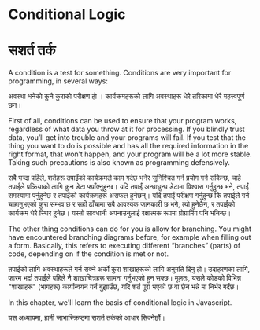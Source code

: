 # Conditional Logic

# सशर्त तर्क

A condition is a test for something. Conditions are very important for programming, in several ways:

अवस्था भनेको कुनै कुराको परीक्षण हो । कार्यक्रमहरूको लागि अवस्थाहरू धेरै तरिकामा धेरै महत्त्वपूर्ण छन्।

First of all, conditions can be used to ensure that your program works, regardless of what data you throw at it for processing. If you blindly trust data, you’ll get into trouble and your programs will fail. If you test that the thing you want to do is possible and has all the required information in the right format, that won’t happen, and your program will be a lot more stable. Taking such precautions is also known as programming defensively.

सबै भन्दा पहिले, शर्तहरू तपाईंको कार्यक्रमले काम गर्दछ भनेर सुनिश्चित गर्न प्रयोग गर्न सकिन्छ, चाहे तपाईले प्रक्रियाको लागि कुन डेटा फ्याँक्नुहुन्छ। यदि तपाईं अन्धाधुन्ध डेटामा विश्वास गर्नुहुन्छ भने, तपाईं समस्यामा पर्नुहुनेछ र तपाईंको कार्यक्रमहरू असफल हुनेछन्। यदि तपाईं परीक्षण गर्नुहुन्छ कि तपाईले गर्न चाहानुभएको कुरा सम्भव छ र सही ढाँचामा सबै आवश्यक जानकारी छ भने, त्यो हुनेछैन, र तपाईंको कार्यक्रम धेरै स्थिर हुनेछ। यस्तो सावधानी अपनाउनुलाई रक्षात्मक रूपमा प्रोग्रामिंग पनि भनिन्छ।

The other thing conditions can do for you is allow for branching. You might have encountered branching diagrams before, for example when filling out a form. Basically, this refers to executing different “branches” (parts) of code, depending on if the condition is met or not.

तपाईंको लागि अवस्थाहरूले गर्न सक्ने अर्को कुरा शाखाहरूको लागि अनुमति दिनु हो। उदाहरणका लागि, फारम भर्दा तपाईंले पहिले नै शाखाचित्रहरू सामना गर्नुभएको हुन सक्छ। मूलतः, यसले कोडको विभिन्न "शाखाहरू" (भागहरू) कार्यान्वयन गर्न बुझाउँछ, यदि शर्त पूरा भएको छ वा छैन भन्ने मा निर्भर गर्दछ।

In this chapter, we'll learn the basis of conditional logic in Javascript.

यस अध्यायमा, हामी जाभास्क्रिप्टमा सशर्त तर्कको आधार सिक्नेछौं।
